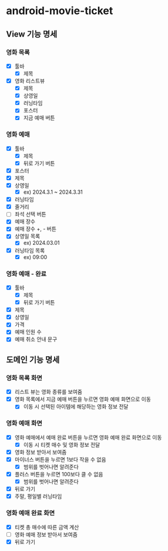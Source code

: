 # android-movie-ticket

## View 기능 명세
### 영화 목록
- [x] 툴바
  - [x] 제목 
- [x] 영화 리스트뷰
  - [x] 제목
  - [x] 상영일
  - [x] 러닝타임
  - [x] 포스터  
  - [x] 지금 예매 버튼

### 영화 예매
- [x] 툴바
  - [x] 제목
  - [x] 뒤로 가기 버튼
- [x] 포스터
- [x] 제목
- [x] 상영일
  - [x] ex) 2024.3.1 ~ 2024.3.31
- [x] 러닝타임
- [x] 줄거리
- [ ] 좌석 선택 버튼
- [x] 예매 장수
- [x] 예매 장수 +, - 버튼
- [x] 상영일 목록
  - [x] ex) 2024.03.01
- [x] 러닝타임 목록
  - [x] ex) 09:00

### 영화 예매 - 완료
- [x] 툴바
  - [x] 제목
  - [x] 뒤로 가기 버튼
- [x] 제목
- [x] 상영일
- [x] 가격
- [x] 예매 인원 수
- [x] 예매 취소 안내 문구

## 도메인 기능 명세

### 영화 목록 화면
- [x] 리스트 뷰는 영화 종류를 보여줌
- [x] 영화 목록에서 지금 예매 버튼을 누르면 영화 예매 화면으로 이동
  - [x] 이동 시 선택된 아이템에 해당하는 영화 정보 전달

### 영화 예매 화면
- [x] 영화 예매에서 예매 완료 버튼을 누르면 영화 예매 완료 화면으로 이동
  - [x] 이동 시 티켓 매수 및 영화 정보 전달
- [x] 영화 정보 받아서 보여줌
- [x] 마이너스 버튼을 누르면 1보다 작을 수 없음
  - [x] 범위를 벗어나면 알려준다 
- [x] 플러스 버튼을 누르면 100보다 클 수 없음
  - [x] 범위를 벗어나면 알려준다
- [x] 뒤로 가기
- [x] 주말, 평일별 러닝타임

### 영화 예매 완료 화면
- [x] 티켓 총 매수에 따른 금액 계산
- [ ] 영화 예매 정보 받아서 보여줌
- [x] 뒤로 가기
